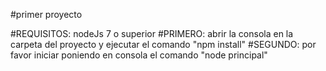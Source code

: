 #primer proyecto

#REQUISITOS: nodeJs 7 o superior
#PRIMERO: abrir la consola en la carpeta del proyecto y ejecutar el comando "npm install"
#SEGUNDO: por favor iniciar poniendo en consola el comando "node principal"